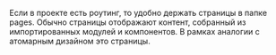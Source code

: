 Если в проекте есть роутинг, то удобно держать страницы в папке pages. 
Обычно страницы отображают контент, собранный из импортированных модулей и компонентов. 
В рамках аналогии с атомарным дизайном это страницы.
